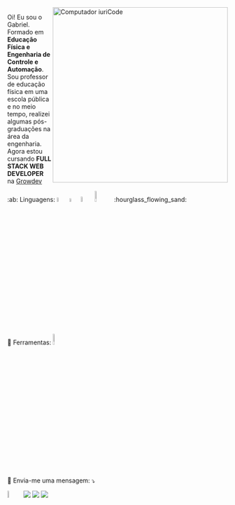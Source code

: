 <img src="https://raw.githubusercontent.com/MicaelliMedeiros/micaellimedeiros/master/image/computer-illustration.png" min-width="400px" max-width="400px" width="400px" align="right" alt="Computador iuriCode">

<p align="left"> 
  Oi! Eu sou o Gabriel.<br> 
  Formado em  <strong>Educação Física e Engenharia de Controle e Automação</strong>.<br>
  Sou professor de educação física em uma escola pública e no meio tempo, realizei algumas pós-graduações na área da engenharia.<br>
  Agora estou cursando  <strong>FULL STACK WEB DEVELOPER</strong> na <a href="https://www.growdev.com.br"> Growdev</a>
</p>

<p align="left">
  :ab: Linguagens: <img src="https://img.shields.io/badge/HTML-239120?style=for-the-badge&logo=html5&logoColor=white" width=5%/> <img src="https://img.shields.io/badge/CSS-239120?style=for-the-badge&logo=css3&logoColor=white" width=4.4% /> <img src="https://img.shields.io/badge/React-20232A?style=for-the-badge&logo=react&logoColor=61DAFB" width=5.5%/> <img src="https://img.shields.io/badge/JavaScript-F7DF1E?style=for-the-badge&logo=javascript&logoColor=black" width=8% /> :hourglass_flowing_sand:

</p>

<p align="left">
  💼 Ferramentas: <img src="https://img.shields.io/badge/Bootstrap-563D7C?style=for-the-badge&logo=bootstrap&logoColor=white" width=8% />
</p>

<p align="left">
  💌 Envia-me uma mensagem: ⤵️
</p>

<p align="left">
  <a href="mailto:camargogabriel1992@gmail.com?"><img src="https://img.shields.io/badge/gmail-%23DD0031.svg?&style=for-the-badge&logo=gmail&logoColor=white" width=6.5% /></a>

  <a href="https://www.linkedin.com/in/gabriel-camargo-53031373/" alt="Linkedin">
  <img src="https://img.shields.io/badge/-Linkedin-0e76a8?style=flat-square&logo=Linkedin&logoColor=white&link=https://www.linkedin.com/in/gabriel-camargo-53031373/" /></a>

  <a href="https://wa.me/5567996274793" alt="WhatsApp">
  <img src="https://img.shields.io/badge/-WhatsApp-25d366?style=flat-square&labelColor=25d366&logo=whatsapp&logoColor=white&link=https://wa.me/5567996274793"/></a>

  <a href="https://www.instagram.com/gabriel.camargo_/" alt="Instagram">
  <img src="https://img.shields.io/badge/-Instagram-DF0174?style=flat-square&labelColor=DF0174&logo=instagram&logoColor=white&link=https://www.instagram.com/gabriel.camargo_/"/></a>
</p>  
